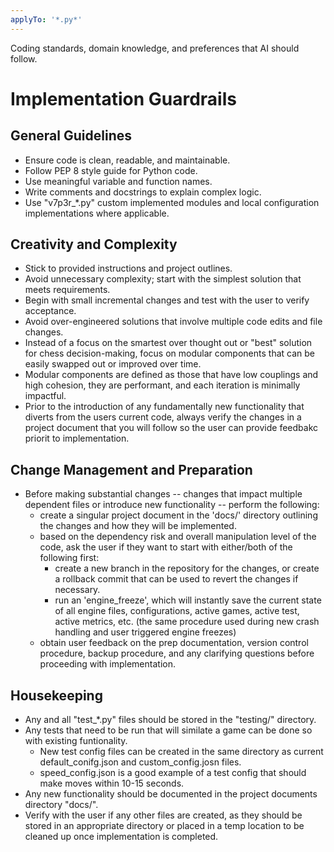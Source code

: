 ```yaml
---
applyTo: '*.py*'
---
```

Coding standards, domain knowledge, and preferences that AI should follow.

# Implementation Guardrails
## General Guidelines
- Ensure code is clean, readable, and maintainable.
- Follow PEP 8 style guide for Python code.
- Use meaningful variable and function names.
- Write comments and docstrings to explain complex logic.
- Use "v7p3r_*.py" custom implemented modules and local configuration implementations where applicable.

## Creativity and Complexity
- Stick to provided instructions and project outlines.
- Avoid unnecessary complexity; start with the simplest solution that meets requirements.
- Begin with small incremental changes and test with the user to verify acceptance.
- Avoid over-engineered solutions that involve multiple code edits and file changes.
- Instead of a focus on the smartest over thought out or "best" solution for chess decision-making, focus on modular components that can be easily swapped out or improved over time.
- Modular components are defined as those that have low couplings and high cohesion, they are performant, and each iteration is minimally impactful.
- Prior to the introduction of any fundamentally new functionality that diverts from the users current code, always verify the changes in a project document that you will follow so the user can provide feedbakc priorit to implementation.

## Change Management and Preparation
- Before making substantial changes -- changes that impact multiple dependent files or introduce new functionality -- perform the following:
    - create a singular project document in the 'docs/' directory outlining the changes and how they will be implemented.
    - based on the dependency risk and overall manipulation level of the code, ask the user if they want to start with either/both of the following first:
        - create a new branch in the repository for the changes, or create a rollback commit that can be used to revert the changes if necessary.
        - run an 'engine_freeze', which will instantly save the current state of all engine files, configurations, active games, active test, active metrics, etc. (the same procedure used during new crash handling and user triggered engine freezes)
    - obtain user feedback on the prep documentation, version control procedure, backup procedure, and any clarifying questions before proceeding with implementation.

## Housekeeping
- Any and all "test_*.py" files should be stored in the "testing/" directory.
- Any tests that need to be run that will similate a game can be done so with existing funtionality.
    - New test config files can be created in the same directory as current default_conifg.json and custom_config.josn files.
    - speed_config.json is a good example of a test config that should make moves within 10-15 seconds.
- Any new functionality should be documented in the project documents directory "docs/".
- Verify with the user if any other files are created, as they should be stored in an appropriate directory or placed in a temp location to be cleaned up once implementation is completed.
